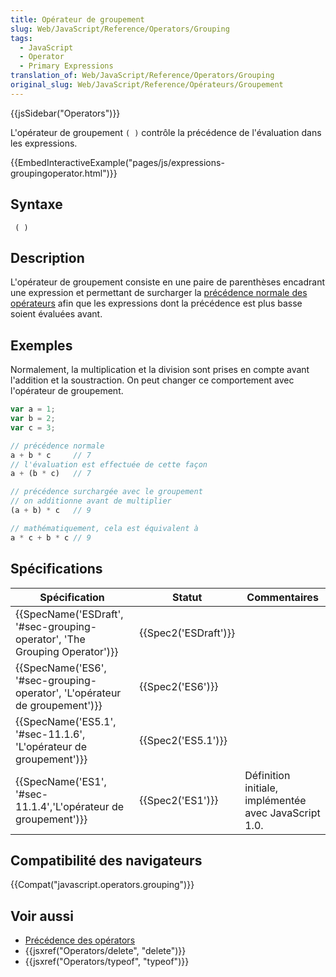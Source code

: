 ```yaml
---
title: Opérateur de groupement
slug: Web/JavaScript/Reference/Operators/Grouping
tags:
  - JavaScript
  - Operator
  - Primary Expressions
translation_of: Web/JavaScript/Reference/Operators/Grouping
original_slug: Web/JavaScript/Reference/Opérateurs/Groupement
---
```

{{jsSidebar("Operators")}}

L'opérateur de groupement `( )` contrôle la précédence de l'évaluation dans les expressions.

{{EmbedInteractiveExample("pages/js/expressions-groupingoperator.html")}}

## Syntaxe

     ( )

## Description

L'opérateur de groupement consiste en une paire de parenthèses encadrant une expression et permettant de surcharger la [précédence normale des opérateurs](/fr/docs/JavaScript/Reference/Operateurs/Précédence_des_opérateurs) afin que les expressions dont la précédence est plus basse soient évaluées avant.

## Exemples

Normalement, la multiplication et la division sont prises en compte avant l'addition et la soustraction. On peut changer ce comportement avec l'opérateur de groupement.

```js
var a = 1;
var b = 2;
var c = 3;

// précédence normale
a + b * c     // 7
// l'évaluation est effectuée de cette façon
a + (b * c)   // 7

// précédence surchargée avec le groupement
// on additionne avant de multiplier
(a + b) * c   // 9

// mathématiquement, cela est équivalent à
a * c + b * c // 9
```

## Spécifications

| Spécification                                                                                        | Statut                       | Commentaires                                          |
| ---------------------------------------------------------------------------------------------------- | ---------------------------- | ----------------------------------------------------- |
| {{SpecName('ESDraft', '#sec-grouping-operator', 'The Grouping Operator')}} | {{Spec2('ESDraft')}} |                                                       |
| {{SpecName('ES6', '#sec-grouping-operator', 'L\'opérateur de groupement')}} | {{Spec2('ES6')}}         |                                                       |
| {{SpecName('ES5.1', '#sec-11.1.6', 'L\'opérateur de groupement')}}             | {{Spec2('ES5.1')}}     |                                                       |
| {{SpecName('ES1', '#sec-11.1.4','L\'opérateur de groupement')}}                 | {{Spec2('ES1')}}         | Définition initiale, implémentée avec JavaScript 1.0. |

## Compatibilité des navigateurs

{{Compat("javascript.operators.grouping")}}

## Voir aussi

- [Précédence des opérators](/fr/docs/JavaScript/Reference/Operateurs/Précédence_des_opérateurs)
- {{jsxref("Operators/delete", "delete")}}
- {{jsxref("Operators/typeof", "typeof")}}

